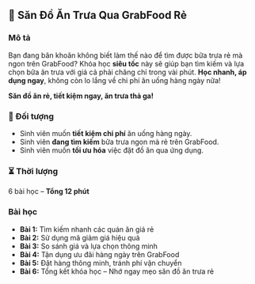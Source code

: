 ## 📌 Săn Đồ Ăn Trưa Qua GrabFood Rẻ  

### Mô tả  
Bạn đang băn khoăn không biết làm thế nào để tìm được bữa trưa rẻ mà ngon trên GrabFood? Khóa học **siêu tốc** này sẽ giúp bạn tìm kiếm và lựa chọn bữa ăn trưa với giá cả phải chăng chỉ trong vài phút. **Học nhanh, áp dụng ngay**, không còn lo lắng về chi phí ăn uống hàng ngày nữa!  

**Săn đồ ăn rẻ, tiết kiệm ngay, ăn trưa thả ga!**  

### 🎯 Đối tượng  
- Sinh viên muốn **tiết kiệm chi phí** ăn uống hàng ngày.  
- Sinh viên **đang tìm kiếm** bữa trưa ngon mà rẻ trên GrabFood.  
- Sinh viên muốn **tối ưu hóa** việc đặt đồ ăn qua ứng dụng.  

### ⏳ Thời lượng  
6 bài học – **Tổng 12 phút**  

### Bài học  
- **Bài 1:** Tìm kiếm nhanh các quán ăn giá rẻ  
- **Bài 2:** Sử dụng mã giảm giá hiệu quả  
- **Bài 3:** So sánh giá và lựa chọn thông minh  
- **Bài 4:** Tận dụng ưu đãi hàng ngày trên GrabFood  
- **Bài 5:** Đặt hàng thông minh, tránh phí vận chuyển  
- **Bài 6:** Tổng kết khóa học – Nhớ ngay mẹo săn đồ ăn trưa rẻ